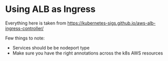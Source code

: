 # Using ALB as Ingress

Everything here is taken from https://kubernetes-sigs.github.io/aws-alb-ingress-controller/

Few things to note:
 * Services should be be nodeport type
 * Make sure you have the right annotations across the k8s AWS resources
